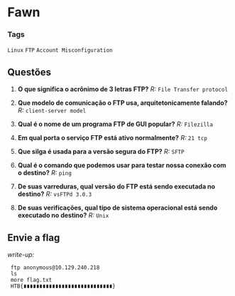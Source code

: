 # Fawn

### Tags
`Linux` `FTP` `Account Misconfiguration`

## Questões 

1. **O que significa o acrônimo de 3 letras FTP?**
*R:* `File Transfer protocol`

2. **Que modelo de comunicação o FTP usa, arquitetonicamente falando?**
*R:* `client-server model`

3. **Qual é o nome de um programa FTP de GUI popular?**  *R:* `Filezilla`

4. **Em qual porta o serviço FTP está ativo normalmente?**
*R:* `21 tcp`

5. **Que silga é usada para a versão segura do FTP?**
*R:* `SFTP`

6. **Qual é o comando que podemos usar para testar nossa conexão com o destino?**
*R:* `ping`

7. **De suas varreduras, qual versão do FTP está sendo executada no destino?**
*R:* `vsFTPd 3.0.3`

8. **De suas verificações, qual tipo de sistema operacional está sendo executado no destino?**
*R:* `Unix`

## **Envie a flag**
*write-up:*
~~~shell
 ftp anonymous@10.129.240.218
 ls
 more flag.txt
 HTB{∎∎∎∎∎∎∎∎∎∎∎∎∎∎∎∎∎∎∎∎∎∎∎∎∎∎∎∎}
~~~
